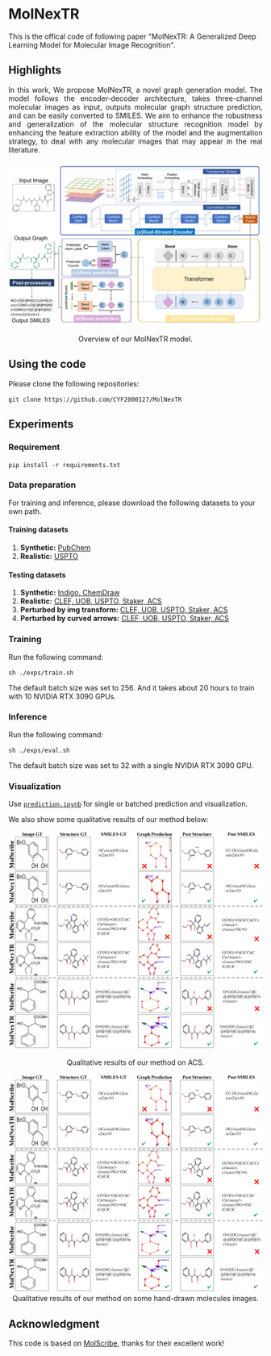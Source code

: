 # MolNexTR
This is the offical code of following paper "MolNexTR: A Generalized Deep Learning Model for Molecular Image Recognition".

## Highlights
<p align="justify">
In this work, We propose MolNexTR, a novel graph generation model. The model follows the encoder-decoder architecture, takes three-channel molecular images as input, outputs molecular graph structure prediction, and can be easily converted to SMILES. We aim to enhance the robustness and generalization of the molecular structure recognition model by enhancing the feature extraction ability of the model and the augmentation strategy, to deal with any molecular images that may appear in the real literature.

[comment]: <> ()
![visualization](figure/arch.png)
<div align="center">
Overview of our MolNexTR model.
</div> 

## Using the code
Please clone the following repositories:
```
git clone https://github.com/CYF2000127/MolNexTR
```
## Experiments

### Requirement
```
pip install -r requirements.txt
```

### Data preparation
For training and inference, please download the following datasets to your own path.
#### Training datasets
1. **Synthetic:**  [PubChem](https://www.dropbox.com/s/mxvm5i8139y5cvk/pubchem.zip?dl=0)
2. **Realistic:**  [USPTO](https://www.dropbox.com/s/3podz99nuwagudy/uspto_mol.zip?dl=0)

#### Testing datasets
1. **Synthetic:**  [Indigo, ChemDraw](https://huggingface.co/yujieq/MolScribe/blob/main/synthetic.zip)
2. **Realistic:**  [CLEF, UOB, USPTO, Staker, ACS](https://huggingface.co/yujieq/MolScribe/blob/main/real.zip) 
3. **Perturbed by img transform:** [CLEF, UOB, USPTO, Staker, ACS](https://huggingface.co/yujieq/MolScribe/blob/main/perturb.zip)
4. **Perturbed by curved arrows:** [CLEF, UOB, USPTO, Staker, ACS](https://huggingface.co/yujieq/MolScribe/blob/main/perturb.zip)


### Training
Run the following command:
```
sh ./exps/train.sh
```
The default batch size was set to 256. And it takes about 20 hours to train with 10 NVIDIA RTX 3090 GPUs. 

### Inference
Run the following command:
```
sh ./exps/eval.sh
```
The default batch size was set to 32 with a single NVIDIA RTX 3090 GPU.

### Visualization
Use [`prediction.ipynb`](prediction.ipynb) for single or batched prediction and visualization.

We also show some qualitative results of our method below:

![visualization](figure/vs1.png)
<div align="center">
Qualitative results of our method on ACS.

![visualization](figure/vs1.png)
Qualitative results of our method on some hand-drawn molecules images.
</div> 

## Acknowledgment 
This code is based on [MolScribe](https://github.com/thomas0809/MolScribe), thanks for their excellent work!
